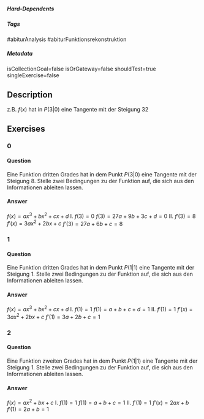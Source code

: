 ##### Hard-Dependents
##### Tags
#abiturAnalysis
#abiturFunktionsrekonstruktion
##### Metadata
isCollectionGoal=false
isOrGateway=false
shouldTest=true
singleExercise=false
## Description
z.B. $f(x)$ hat in $P(3|0)$ eine Tangente mit der Steigung  $32$  
## Exercises
### 0
#### Question
Eine Funktion dritten Grades hat in dem Punkt $P\left( 3|0 \right)$ eine Tangente mit der Steigung $8$.
    Stelle zwei Bedingungen zu der Funktion auf, die sich aus den Informationen ableiten lassen.
#### Answer
$f(x)=ax^3+bx^2+cx+d$
I. $f(3)=0$
$f(3)=27a+9b+3c+d=0$
II. $f'(3)=8$
$f'(x)=3ax^2+2bx+c$
$f'(3)=27a+6b+c=8$
### 1
#### Question
Eine Funktion dritten Grades hat in dem Punkt $P\left( 1|1 \right)$ eine Tangente mit der Steigung $1$.
    Stelle zwei Bedingungen zu der Funktion auf, die sich aus den Informationen ableiten lassen.
#### Answer
$f(x)=ax^3+bx^2+cx+d$
I. $f(1)=1$
$f(1)=a+b+c+d=1$
II. $f'(1)=1$
$f'(x)=3ax^2+2bx+c$
$f'(1)=3a+2b+c=1$
### 2
#### Question
Eine Funktion zweiten Grades hat in dem Punkt $P\left( 1|1 \right)$ eine Tangente mit der Steigung $1$.
    Stelle zwei Bedingungen zu der Funktion auf, die sich aus den Informationen ableiten lassen.
#### Answer
$f(x)=ax^2+bx+c$
I. $f(1)=1$
$f(1)=a+b+c=1$
II. $f'(1)=1$
$f'(x)=2ax+b$
$f'(1)=2a+b=1$
